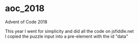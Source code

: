 # aoc_2018
Advent of Code 2018

This year I went for simplicity and did all the code on jsfiddle.net
<br>
I copied the puzzle input into a pre-element with the id "data"
